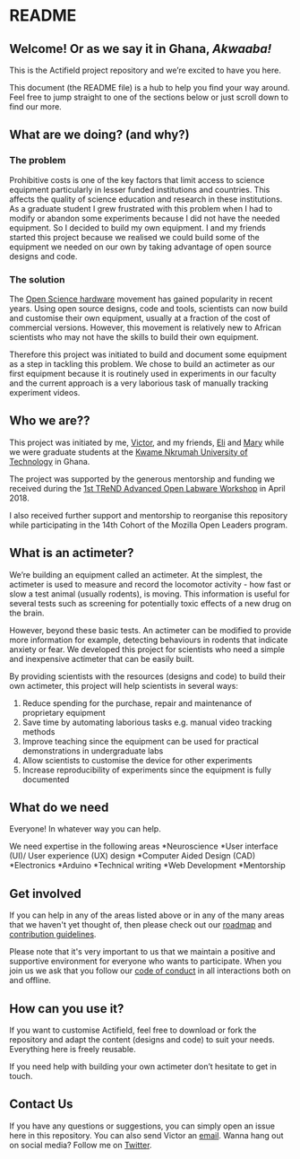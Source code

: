 # README  

## Welcome! Or as we say it in Ghana, *Akwaaba!*

This is the Actifield project repository and we’re excited to have you here. 

This document (the README file) is a hub to help you find your way around. Feel free to jump straight to one of the sections below or just scroll down to find our more.

## What are we doing? (and why?)

### The problem

Prohibitive costs is one of the key factors that limit access to science equipment particularly in lesser funded institutions and countries.
This affects the quality of science education and research in these institutions.
As a graduate student I grew frustrated with this problem when I had to modify or abandon some experiments because I did not have the needed equipment.  So I decided to build my own equipment.
I and my friends started this project because we realised we could build some of the equipment we needed on our own by taking advantage of open source designs and code. 
 
### The solution

The [Open Science hardware](http://openhardware.science/) movement has gained popularity in recent years. Using open source designs, code and tools, scientists can now build and customise their own equipment, usually at a fraction of the cost of commercial versions. However, this movement is relatively new to African scientists who may not have the skills to build their own equipment. 

Therefore this project was initiated to build and document some equipment as a step in tackling this problem. We chose to build an actimeter as our first equipment because it is routinely used in experiments in our faculty and the current approach is a very laborious task of manually tracking experiment videos.

## Who we are??
This project was initiated by me, [Victor](https://twitter.com/v_kumbol), and my friends, [Eli](https://twitter.com/AmpofoElikplim) and [Mary](https://twitter.com/mary_twumasi) while we were graduate students at the [Kwame Nkrumah University of Technology](https://www.knust.edu.gh/) in Ghana. 


The project was supported by the generous mentorship and funding we received during the [1st TReND Advanced Open Labware Workshop](http://trendinafrica.org) in April 2018. 

I also received further support and mentorship to reorganise this repository while participating in the 14th Cohort of the Mozilla Open Leaders program.


## What is an actimeter? 
We’re building an equipment called an actimeter. At the simplest, the actimeter is used to measure and record the locomotor activity - how fast or slow a test animal (usually rodents), is moving. This information is useful for several tests such as screening for potentially toxic effects of a new drug on the brain. 

However, beyond these basic tests. An actimeter can be modified to provide more information for example, detecting behaviours in rodents that indicate anxiety or fear. We developed this project for scientists who need a simple and inexpensive actimeter that can be easily built. 

By providing scientists with the resources (designs and code) to build their own actimeter, this project will help scientists in several ways: 
1. Reduce spending for the purchase, repair and maintenance of proprietary equipment
2. Save time by automating laborious tasks e.g. manual video tracking methods
3. Improve teaching since the equipment can be used for practical demonstrations in undergraduate labs 
4. Allow scientists to customise the device for other experiments
5. Increase reproducibility of experiments since the equipment is fully documented

## What do we need
Everyone! In whatever way you can help.

We need expertise in the following areas 
*Neuroscience
*User interface (UI)/ User experience (UX) design
*Computer Aided Design (CAD)
*Electronics
*Arduino
*Technical writing
*Web Development
*Mentorship


## Get involved
If you can help in any of the areas listed above or in any of the many areas that we haven't yet thought of, then please check out our [roadmap](ROADMAP.md) and [contribution guidelines](CONTRIBUTING.md).

Please note that it's very important to us that we maintain a positive and supportive environment for everyone who wants to participate. When you join us we ask that you follow our [code of conduct](CODE_OF_CONDUCT.md) in all interactions both on and offline.

## How can you use it?
If you want to customise Actifield, feel free to download or fork the repository and adapt the content (designs and code) to suit your needs. Everything here is freely reusable.

If you need help with building your own actimeter don’t hesitate to get in touch.

## Contact Us
If you have any questions or suggestions, you can simply open an issue here in this repository. You can also send Victor an <A HREF="mailto:kumbolvictor@gmail.com">email</A>. Wanna hang out on social media? Follow me on [Twitter](https://twitter.com/v_kumbol).


